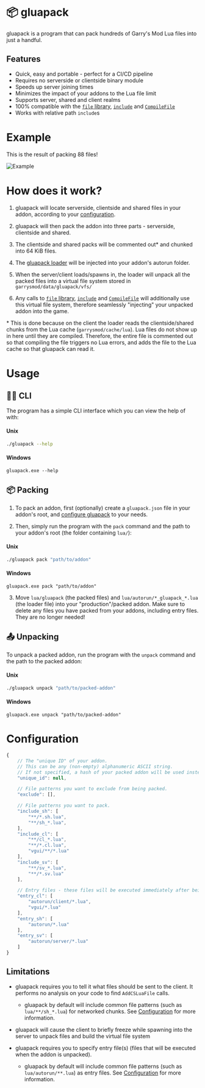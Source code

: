 # 📦 gluapack

gluapack is a program that can pack hundreds of Garry's Mod Lua files into just a handful.

## Features

* Quick, easy and portable - perfect for a CI/CD pipeline
* Requires no serverside or clientside binary module
* Speeds up server joining times
* Minimizes the impact of your addons to the Lua file limit
* Supports server, shared and client realms
* 100% compatible with the [`file` library](https://wiki.facepunch.com/gmod/file), [`include`](https://wiki.facepunch.com/gmod/Global.include) and [`CompileFile`](https://wiki.facepunch.com/gmod/Global.CompileFile)
* Works with relative path `include`s

# Example

This is the result of packing 88 files!

![Example](https://user-images.githubusercontent.com/14863743/126511677-86088b25-4896-4606-aa44-621621561dfe.png)

# How does it work?

1. gluapack will locate serverside, clientside and shared files in your addon, according to your [configuration](#Configuration).

2. gluapack will then pack the addon into three parts - serverside, clientside and shared.

3. The clientside and shared packs will be commented out\* and chunked into 64 KiB files.

4. The [gluapack loader](https://github.com/WilliamVenner/gluapack/blob/master/src/gluapack.lua) will be injected into your addon's autorun folder.

5. When the server/client loads/spawns in, the loader will unpack all the packed files into a virtual file system stored in `garrysmod/data/gluapack/vfs/`

6. Any calls to [`file` library](https://wiki.facepunch.com/gmod/file), [`include`](https://wiki.facepunch.com/gmod/Global.include) and [`CompileFile`](https://wiki.facepunch.com/gmod/Global.CompileFile) will additionally use this virtual file system, therefore seamlessly "injecting" your unpacked addon into the game.

\* This is done because on the client the loader reads the clientside/shared chunks from the Lua cache (`garrysmod/cache/lua`). Lua files do not show up in here until they are compiled. Therefore, the entire file is commented out so that compiling the file triggers no Lua errors, and adds the file to the Lua cache so that gluapack can read it.

# Usage

## 👨‍💻 CLI

The program has a simple CLI interface which you can view the help of with:

#### Unix

```bash
./gluapack --help
```

#### Windows

```batch
gluapack.exe --help
```

## 📦 Packing

1. To pack an addon, first (optionally) create a `gluapack.json` file in your addon's root, and [configure gluapack](#configuration) to your needs.

2. Then, simply run the program with the `pack` command and the path to your addon's root (the folder containing `lua/`):

#### Unix

```bash
./gluapack pack "path/to/addon"
```

#### Windows

```batch
gluapack.exe pack "path/to/addon"
```

3. Move `lua/gluapack` (the packed files) and `lua/autorun/*_gluapack_*.lua` (the loader file) into your "production"/packed addon. Make sure to delete any files you have packed from your addons, including entry files. They are no longer needed!

## 📤 Unpacking

To unpack a packed addon, run the program with the `unpack` command and the path to the packed addon:

#### Unix

```bash
./gluapack unpack "path/to/packed-addon"
```

#### Windows

```batch
gluapack.exe unpack "path/to/packed-addon"
```

# Configuration

```js
{
    // The "unique ID" of your addon.
    // This can be any (non-empty) alphanumeric ASCII string.
    // If not specified, a hash of your packed addon will be used instead.
    "unique_id": null,

    // File patterns you want to exclude from being packed.
    "exclude": [],

    // File patterns you want to pack.
    "include_sh": [
        "**/*.sh.lua",
        "**/sh_*.lua",
    ],
    "include_cl": [
        "**/cl_*.lua",
        "**/*.cl.lua",
        "vgui/**/*.lua"
    ],
    "include_sv": [
        "**/sv_*.lua",
        "**/*.sv.lua"
    ],

    // Entry files - these files will be executed immediately after being unpacked.
    "entry_cl": [
        "autorun/client/*.lua",
        "vgui/*.lua"
    ],
    "entry_sh": [
        "autorun/*.lua"
    ],
    "entry_sv": [
        "autorun/server/*.lua"
    ]
}
```

## Limitations

* gluapack requires you to tell it what files should be sent to the client. It performs no analysis on your code to find `AddCSLuaFile` calls.

	* gluapack by default will include common file patterns (such as `lua/**/sh_*.lua`) for networked chunks. See [Configuration](#Configuration) for more information.

* gluapack will cause the client to briefly freeze while spawning into the server to unpack files and build the virtual file system

* gluapack requires you to specify entry file(s) (files that will be executed when the addon is unpacked).

	* gluapack by default will include common file patterns (such as `lua/autorun/**.lua`) as entry files. See [Configuration](#Configuration) for more information.
